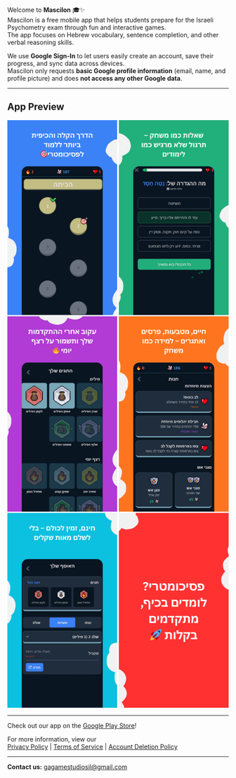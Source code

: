 Welcome to **Mascilon** 🎓✨  
Mascilon is a free mobile app that helps students prepare for the Israeli Psychometry exam through fun and interactive games.  
The app focuses on Hebrew vocabulary, sentence completion, and other verbal reasoning skills.

We use **Google Sign-In** to let users easily create an account, save their progress, and sync data across devices.  
Mascilon only requests **basic Google profile information** (email, name, and profile picture) and does **not access any other Google data**.

---

## App Preview

<p align="center">
  <img src="images/1.png" alt="Mascilon app preview 1" width="250" />
  <img src="images/2.png" alt="Mascilon app preview 2" width="250" />
  <img src="images/3.png" alt="Mascilon app preview 3" width="250" />
  <img src="images/4.png" alt="Mascilon app preview 4" width="250" />
  <img src="images/5.png" alt="Mascilon app preview 5" width="250" />
  <img src="images/6.png" alt="Mascilon app preview 6" width="250" />
</p>

---

Check out our app on the [Google Play Store](https://play.google.com/store/apps/details?id=com.gastudios.mascilon)!

For more information, view our  
[Privacy Policy](privacy-policy.md) | [Terms of Service](terms.md) | [Account Deletion Policy](account-deletion.md)

---

**Contact us:** [gagamestudiosil@gmail.com](mailto:gagamestudiosil@gmail.com)
